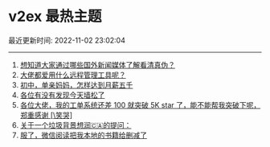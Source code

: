 # v2ex 最热主题

最近更新时间: 2022-11-02 23:02:04

--- 
1. [想知道大家通过哪些国外新闻媒体了解看清真伪？](https://www.v2ex.com/t/891965) 
2. [大佬都爱用什么远程管理工具呢？](https://www.v2ex.com/t/891950) 
3. [初中，单亲妈妈，怎样达到月薪五千](https://www.v2ex.com/t/892015) 
4. [各位有没有发现今天墙松了](https://www.v2ex.com/t/892046) 
5. [各位大佬，我的工单系统还差 100 就突破 5K star 了，能不能帮我突破下呢，郑重感谢 [\笑哭]](https://www.v2ex.com/t/891994) 
6. [关于一个垃圾背景想润🇨🇦的提问：](https://www.v2ex.com/t/892043) 
7. [服了，微信阅读把我本地的书籍给删减了](https://www.v2ex.com/t/892135) 
